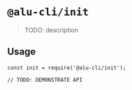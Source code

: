 # `@alu-cli/init`

> TODO: description

## Usage

```
const init = require('@alu-cli/init');

// TODO: DEMONSTRATE API
```
